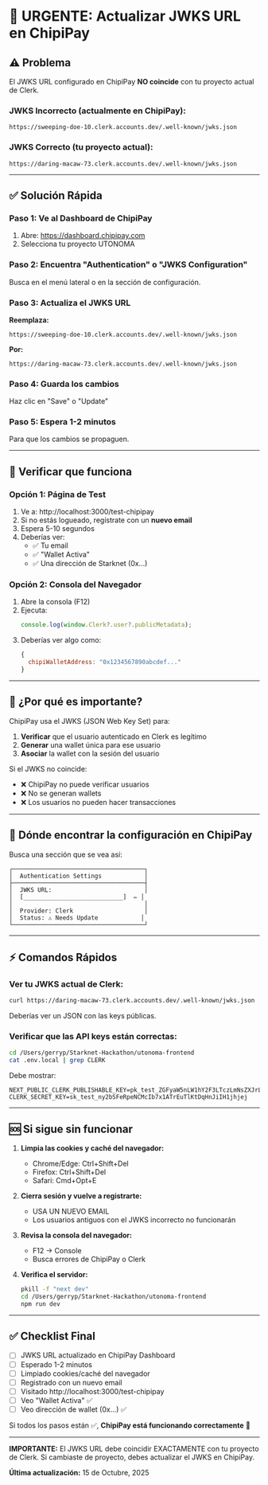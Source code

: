 # 🔧 URGENTE: Actualizar JWKS URL en ChipiPay

## ⚠️ Problema

El JWKS URL configurado en ChipiPay **NO coincide** con tu proyecto actual de Clerk.

### JWKS Incorrecto (actualmente en ChipiPay):
```
https://sweeping-doe-10.clerk.accounts.dev/.well-known/jwks.json
```

### JWKS Correcto (tu proyecto actual):
```
https://daring-macaw-73.clerk.accounts.dev/.well-known/jwks.json
```

---

## ✅ Solución Rápida

### Paso 1: Ve al Dashboard de ChipiPay
1. Abre: https://dashboard.chipipay.com
2. Selecciona tu proyecto UTONOMA

### Paso 2: Encuentra "Authentication" o "JWKS Configuration"
Busca en el menú lateral o en la sección de configuración.

### Paso 3: Actualiza el JWKS URL
**Reemplaza:**
```
https://sweeping-doe-10.clerk.accounts.dev/.well-known/jwks.json
```

**Por:**
```
https://daring-macaw-73.clerk.accounts.dev/.well-known/jwks.json
```

### Paso 4: Guarda los cambios
Haz clic en "Save" o "Update"

### Paso 5: Espera 1-2 minutos
Para que los cambios se propaguen.

---

## 🧪 Verificar que funciona

### Opción 1: Página de Test

1. Ve a: http://localhost:3000/test-chipipay
2. Si no estás logueado, regístrate con un **nuevo email**
3. Espera 5-10 segundos
4. Deberías ver:
   - ✅ Tu email
   - ✅ "Wallet Activa"
   - ✅ Una dirección de Starknet (0x...)

### Opción 2: Consola del Navegador

1. Abre la consola (F12)
2. Ejecuta:
   ```javascript
   console.log(window.Clerk?.user?.publicMetadata);
   ```
3. Deberías ver algo como:
   ```javascript
   {
     chipiWalletAddress: "0x1234567890abcdef..."
   }
   ```

---

## 🎯 ¿Por qué es importante?

ChipiPay usa el JWKS (JSON Web Key Set) para:
1. **Verificar** que el usuario autenticado en Clerk es legítimo
2. **Generar** una wallet única para ese usuario
3. **Asociar** la wallet con la sesión del usuario

Si el JWKS no coincide:
- ❌ ChipiPay no puede verificar usuarios
- ❌ No se generan wallets
- ❌ Los usuarios no pueden hacer transacciones

---

## 📸 Dónde encontrar la configuración en ChipiPay

Busca una sección que se vea así:

```
┌─────────────────────────────────────┐
│  Authentication Settings            │
├─────────────────────────────────────┤
│  JWKS URL:                          │
│  [____________________________]  ✏️ │
│                                     │
│  Provider: Clerk                    │
│  Status: ⚠️ Needs Update            │
└─────────────────────────────────────┘
```

---

## ⚡ Comandos Rápidos

### Ver tu JWKS actual de Clerk:
```bash
curl https://daring-macaw-73.clerk.accounts.dev/.well-known/jwks.json
```

Deberías ver un JSON con las keys públicas.

### Verificar que las API keys están correctas:
```bash
cd /Users/gerryp/Starknet-Hackathon/utonoma-frontend
cat .env.local | grep CLERK
```

Debe mostrar:
```
NEXT_PUBLIC_CLERK_PUBLISHABLE_KEY=pk_test_ZGFyaW5nLW1hY2F3LTczLmNsZXJrLmFjY291bnRzLmRldiQ
CLERK_SECRET_KEY=sk_test_ny2bSFeRpeNCMcIb7x1ATrEuTlKtDqHnJiIH1jhjej
```

---

## 🆘 Si sigue sin funcionar

1. **Limpia las cookies y caché del navegador:**
   - Chrome/Edge: Ctrl+Shift+Del
   - Firefox: Ctrl+Shift+Del
   - Safari: Cmd+Opt+E

2. **Cierra sesión y vuelve a registrarte:**
   - USA UN NUEVO EMAIL
   - Los usuarios antiguos con el JWKS incorrecto no funcionarán

3. **Revisa la consola del navegador:**
   - F12 → Console
   - Busca errores de ChipiPay o Clerk

4. **Verifica el servidor:**
   ```bash
   pkill -f "next dev"
   cd /Users/gerryp/Starknet-Hackathon/utonoma-frontend
   npm run dev
   ```

---

## ✅ Checklist Final

- [ ] JWKS URL actualizado en ChipiPay Dashboard
- [ ] Esperado 1-2 minutos
- [ ] Limpiado cookies/caché del navegador
- [ ] Registrado con un nuevo email
- [ ] Visitado http://localhost:3000/test-chipipay
- [ ] Veo "Wallet Activa" ✅
- [ ] Veo dirección de wallet (0x...) ✅

Si todos los pasos están ✅, **ChipiPay está funcionando correctamente** 🎉

---

**IMPORTANTE:** El JWKS URL debe coincidir EXACTAMENTE con tu proyecto de Clerk. Si cambiaste de proyecto, debes actualizar el JWKS en ChipiPay.

**Última actualización:** 15 de Octubre, 2025

